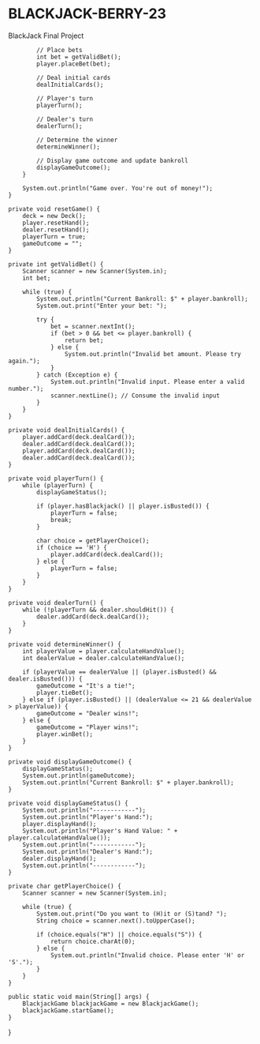 # BLACKJACK-BERRY-23
BlackJack Final Project

            // Place bets
            int bet = getValidBet();
            player.placeBet(bet);

            // Deal initial cards
            dealInitialCards();

            // Player's turn
            playerTurn();

            // Dealer's turn
            dealerTurn();

            // Determine the winner
            determineWinner();

            // Display game outcome and update bankroll
            displayGameOutcome();
        }

        System.out.println("Game over. You're out of money!");
    }

    private void resetGame() {
        deck = new Deck();
        player.resetHand();
        dealer.resetHand();
        playerTurn = true;
        gameOutcome = "";
    }

    private int getValidBet() {
        Scanner scanner = new Scanner(System.in);
        int bet;

        while (true) {
            System.out.println("Current Bankroll: $" + player.bankroll);
            System.out.print("Enter your bet: ");

            try {
                bet = scanner.nextInt();
                if (bet > 0 && bet <= player.bankroll) {
                    return bet;
                } else {
                    System.out.println("Invalid bet amount. Please try again.");
                }
            } catch (Exception e) {
                System.out.println("Invalid input. Please enter a valid number.");
                scanner.nextLine(); // Consume the invalid input
            }
        }
    }

    private void dealInitialCards() {
        player.addCard(deck.dealCard());
        dealer.addCard(deck.dealCard());
        player.addCard(deck.dealCard());
        dealer.addCard(deck.dealCard());
    }

    private void playerTurn() {
        while (playerTurn) {
            displayGameStatus();

            if (player.hasBlackjack() || player.isBusted()) {
                playerTurn = false;
                break;
            }

            char choice = getPlayerChoice();
            if (choice == 'H') {
                player.addCard(deck.dealCard());
            } else {
                playerTurn = false;
            }
        }
    }

    private void dealerTurn() {
        while (!playerTurn && dealer.shouldHit()) {
            dealer.addCard(deck.dealCard());
        }
    }

    private void determineWinner() {
        int playerValue = player.calculateHandValue();
        int dealerValue = dealer.calculateHandValue();

        if (playerValue == dealerValue || (player.isBusted() && dealer.isBusted())) {
            gameOutcome = "It's a tie!";
            player.tieBet();
        } else if (player.isBusted() || (dealerValue <= 21 && dealerValue > playerValue)) {
            gameOutcome = "Dealer wins!";
        } else {
            gameOutcome = "Player wins!";
            player.winBet();
        }
    }

    private void displayGameOutcome() {
        displayGameStatus();
        System.out.println(gameOutcome);
        System.out.println("Current Bankroll: $" + player.bankroll);
    }

    private void displayGameStatus() {
        System.out.println("------------");
        System.out.println("Player's Hand:");
        player.displayHand();
        System.out.println("Player's Hand Value: " + player.calculateHandValue());
        System.out.println("------------");
        System.out.println("Dealer's Hand:");
        dealer.displayHand();
        System.out.println("------------");
    }

    private char getPlayerChoice() {
        Scanner scanner = new Scanner(System.in);

        while (true) {
            System.out.print("Do you want to (H)it or (S)tand? ");
            String choice = scanner.next().toUpperCase();

            if (choice.equals("H") || choice.equals("S")) {
                return choice.charAt(0);
            } else {
                System.out.println("Invalid choice. Please enter 'H' or 'S'.");
            }
        }
    }

    public static void main(String[] args) {
        BlackjackGame blackjackGame = new BlackjackGame();
        blackjackGame.startGame();
    }
}
